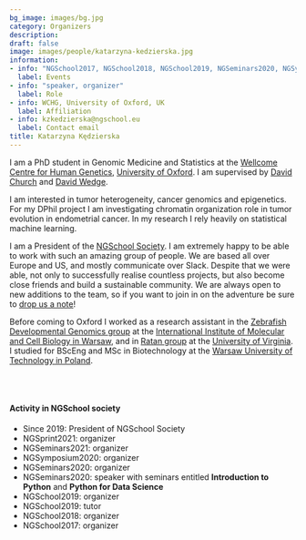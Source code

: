 ```yaml
---
bg_image: images/bg.jpg
category: Organizers
description: 
draft: false
image: images/people/katarzyna-kedzierska.jpg
information:
- info: "NGSchool2017, NGSchool2018, NGSchool2019, NGSeminars2020, NGSymposium2020, NGSeminars2021, NGSprint2021"
  label: Events
- info: "speaker, organizer"
  label: Role
- info: WCHG, University of Oxford, UK
  label: Affiliation
- info: kzkedzierska@ngschool.eu
  label: Contact email
title: Katarzyna Kędzierska
---
```


I am a PhD student in Genomic Medicine and Statistics at the [Wellcome Centre for Human Genetics](https://www.well.ox.ac.uk/), [University of Oxford](http://www.ox.ac.uk/). I am supervised by [David Church](https://www.well.ox.ac.uk/people/david-church) and [David Wedge](https://www.bdi.ox.ac.uk/Team/david-wedge). 

I am interested in tumor heterogeneity, cancer genomics and epigenetics. For my DPhil project I am investigating chromatin organization role in tumor evolution in endometrial cancer. In my research I rely heavily on statistical machine learning. 

I am a President of the [NGSchool Society](/society). I am extremely happy to be able to work with such an amazing group of people. We are based all over Europe and US, and mostly communicate over Slack. Despite that we were able, not only to successfully realise countless projects, but also become close friends and build a sustainable community. We are always open to new additions to the team, so if you want to join in on the adventure be sure to [drop us a note](/contact)!

Before coming to Oxford I worked as a research assistant in the [Zebrafish Developmental Genomics group](https://zdglab.iimcb.gov.pl/) at the [International Institute of Molecular and Cell Biology in Warsaw](https://www.iimcb.gov.pl/en/), and in [Ratan group](https://med.virginia.edu/faculty/faculty-listing/ar7jq/) at the [University of Virginia](https://med.virginia.edu/). I studied for BScEng and MSc in Biotechnology at the [Warsaw University of Technology in Poland](http://www.ch.pw.edu.pl/ch_en).

<br>&nbsp;
<br>

#### Activity in NGSchool society
* Since 2019: President of NGSchool Society 
* NGSprint2021: organizer
* NGSeminars2021: organizer
* NGSymposium2020: organizer
* NGSeminars2020: organizer
* NGSeminars2020: speaker with seminars entitled **Introduction to Python** and **Python for Data Science**
* NGSchool2019: organizer
* NGSchool2019: tutor
* NGSchool2018: organizer
* NGSchool2017: organizer
